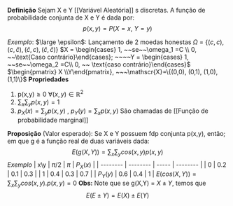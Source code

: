 **Definição**
	Sejam X e Y [[Variável Aleatória]]
s discretas. A função de probabilidade conjunta de X e Y é dada por:
$$p(x,y) = P(X=x, ~Y=y)$$

*Exemplo*:
	$\large \epsilon$: Lançamento de 2 moedas honestas
	$\Omega$ = $\{(c,c), (c,\bar c), (\bar c, c), (\bar c , \bar c)\}$
	$X = \begin{cases} 1, ~~se~~\omega_1 =C \\ 0, ~~\text{Caso contrário}\end{cases}; ~~~~Y = \begin{cases} 1, ~~se~~\omega_2 =C\\ 0, ~~ \text{caso contrário}\end{cases}$
	$\begin{pmatrix} X \\Y\end{pmatrix}, ~~~\mathscr{X}=\{(0,0), (0,1), (1,0),(1,1)\}$
**Propriedades**
1) p(x,y)$\geq 0$ $\forall (x,y) \in \mathbb{R}^2$
2) $\displaystyle \sum_x \sum_yp(x,y)=1$
3) $\displaystyle p_X(x) = \sum_y p(x,y)$ , $\displaystyle p_Y(y) = \sum_x p(x,y)$
	São chamadas de [[Função de probabilidade marginal]]
	
**Proposição** (Valor esperado): Se X e Y possuem fdp conjunta p(x,y), então; em que g é a função real de duas variáveis dada:
$$E(g(X,Y)) = \sum_x \sum_y cos(x,y)p(x,y)$$
*Exemplo*
| x\y      | $\pi /2$ | $\pi$ | $P_X(x)$ |
| -------- | -------- | ----- | -------- |
| 0        | 0.2      | 0.1   |      0.3    |
| 1        | 0.4      | 0.3   |     0.7     |
| $P_Y(y)$ | 0.6      | 0.4   |  1        |
$\displaystyle E(cos(X,Y)) = \sum_x \sum_y cos(x,y).p(x,y) = 0$
**Obs:** Note que se g(X,Y) = $X \pm Y$, temos que 
$$E(E \pm Y) = E(X) \pm E(Y)$$

